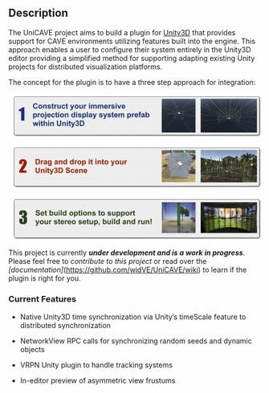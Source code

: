 ## Description

The UniCAVE project aims to build a plugin for [Unity3D](https://unity3d.com) that provides support for CAVE environments utilizing features built into the engine. This approach enables a user to configure their system entirely in the Unity3D editor providing a simplified method for supporting adapting existing Unity projects for distributed visualization platforms.

The concept for the plugin is to have a three step approach for integration:

![Step 1](images\step1-768x133.png "Step 1")

![Step 2](images\step2-768x130.png "Step 2")

![Step 3](images\step3-768x131.png "Step 3")

This project is currently **_under development and is a work in progress_**.  Please feel free to _contribute to this project_ or read over the _[documentation]_(https://github.com/widVE/UniCAVE/wiki) to learn if the plugin is right for you.


### Current Features

- Native Unity3D time synchronization via Unity’s timeScale feature to distributed synchronization

- NetworkView RPC calls for synchronizing random seeds and dynamic objects

- VRPN Unity plugin to handle tracking systems

- In-editor preview of asymmetric view frustums